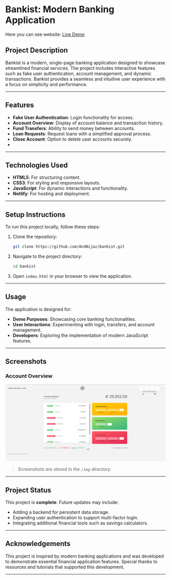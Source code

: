 # Bankist: Modern Banking Application

Here you can see website: [Live Demo](https://nbaankist.netlify.app/)


## Project Description
Bankist is a modern, single-page banking application designed to showcase streamlined financial services. The project includes interactive features such as fake user authentication, account management, and dynamic transactions. Bankist provides a seamless and intuitive user experience with a focus on simplicity and performance.

---

## Features
- **Fake User Authentication**: Login functionality for access.
- **Account Overview**: Display of account balance and transaction history.
- **Fund Transfers**: Ability to send money between accounts.
- **Loan Requests**: Request loans with a simplified approval process.
- **Close Account**: Option to delete user accounts securely.
- 
---

## Technologies Used
- **HTML5**: For structuring content.
- **CSS3**: For styling and responsive layouts.
- **JavaScript**: For dynamic interactions and functionality.
- **Netlify**: For hosting and deployment.

---

## Setup Instructions
To run this project locally, follow these steps:

1. Clone the repository:
   ```bash
   git clone https://github.com/AndNijaz/bankist.git
   ```

2. Navigate to the project directory:
   ```bash
   cd bankist
   ```

3. Open `index.html` in your browser to view the application.

---

## Usage
The application is designed for:
- **Demo Purposes**: Showcasing core banking functionalities.
- **User Interactions**: Experimenting with login, transfers, and account management.
- **Developers**: Exploring the implementation of modern JavaScript features.

---

## Screenshots

### Account Overview
![Account Overview](img/account-overview.png)

> *Screenshots are stored in the `/img` directory.*

---

## Project Status
This project is **complete**. Future updates may include:
- Adding a backend for persistent data storage.
- Expanding user authentication to support multi-factor login.
- Integrating additional financial tools such as savings calculators.

---

## Acknowledgements
This project is inspired by modern banking applications and was developed to demonstrate essential financial application features. Special thanks to resources and tutorials that supported this development.

---


